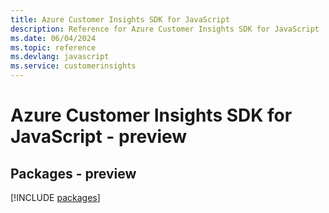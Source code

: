 ```yaml
---
title: Azure Customer Insights SDK for JavaScript
description: Reference for Azure Customer Insights SDK for JavaScript
ms.date: 06/04/2024
ms.topic: reference
ms.devlang: javascript
ms.service: customerinsights
---
```

# Azure Customer Insights SDK for JavaScript - preview
## Packages - preview
[!INCLUDE [packages](customer-insights-index.md)]